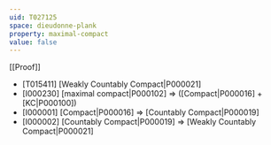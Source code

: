 ```yaml
---
uid: T027125
space: dieudonne-plank
property: maximal-compact
value: false
---
```

[[Proof]]

* [T015411] [Weakly Countably Compact|P000021]
* [I000230] [maximal compact|P000102] => ([Compact|P000016] + [KC|P000100])
* [I000001] [Compact|P000016] => [Countably Compact|P000019]
* [I000002] [Countably Compact|P000019] => [Weakly Countably Compact|P000021]

